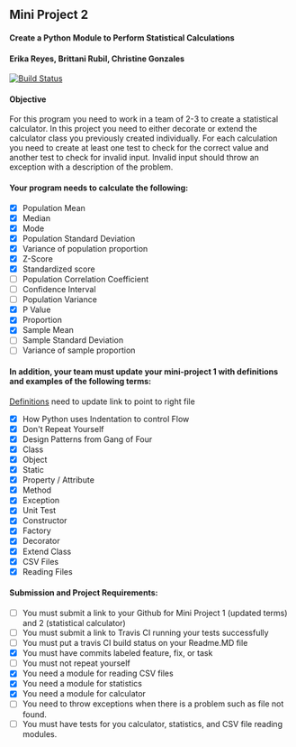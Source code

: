 ## Mini Project 2 
#### Create a Python Module to Perform Statistical Calculations
#### Erika Reyes, Brittani Rubil, Christine Gonzales

[![Build Status](https://travis-ci.com/brittrubil/miniproject2-practice.svg?branch=master)](https://travis-ci.com/brittrubil/miniproject2-practice)

#### Objective

For this program you need to work in a team of 2-3 to create a statistical calculator.   In this project you need to either decorate or extend the calculator class you previously created individually.  For each calculation you need to create at least one test to check for the correct value and another test to check for invalid input.  Invalid input should throw an exception with a description of the problem.

#### Your program needs to calculate the following:

- [x] Population Mean
- [x] Median
- [x] Mode
- [x] Population Standard Deviation
- [x] Variance of population proportion
- [x] Z-Score
- [x] Standardized score
- [ ] Population Correlation Coefficient
- [ ] Confidence Interval
- [ ] Population Variance
- [x] P Value
- [x] Proportion
- [x] Sample Mean
- [ ] Sample Standard Deviation
- [ ] Variance of sample proportion

#### In addition, your team must update your mini-project 1 with definitions and examples of the following terms:

[Definitions](https://github.com/brittrubil/miniProject1-601) need to update link to point to right file

- [x] How Python uses Indentation to control Flow
- [x] Don't Repeat Yourself
- [x] Design Patterns from Gang of Four
- [x] Class
- [x] Object
- [x] Static
- [x] Property / Attribute
- [x] Method
- [x] Exception
- [x] Unit Test
- [x] Constructor
- [x] Factory
- [x] Decorator
- [x] Extend Class
- [x] CSV Files
- [x] Reading Files

#### Submission  and Project Requirements:

- [ ] You must submit a link to your Github for Mini Project 1 (updated terms) and 2 (statistical calculator)
- [ ] You must submit a link to Travis CI running your tests successfully
- [ ] You must put a travis CI build status on your Readme.MD file
- [x] You must have commits labeled feature, fix, or task
- [ ] You must not repeat yourself
- [x] You need a module for reading CSV files
- [x] You need a module for statistics
- [x] You need a module for calculator
- [ ] You need to throw exceptions when there is a problem such as file not found.
- [ ] You must have tests for you calculator, statistics, and CSV file reading modules.   